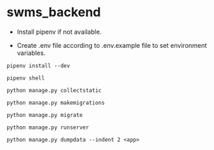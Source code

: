 # swms_backend

- Install pipenv if not available.

- Create .env file according to .env.example file to set environment variables.

```
pipenv install --dev
```

```
pipenv shell
```

```
python manage.py collectstatic
```

```
python manage.py makemigrations
```

```
python manage.py migrate
```

```
python manage.py runserver
```

```
python manage.py dumpdata --indent 2 <app>
```
